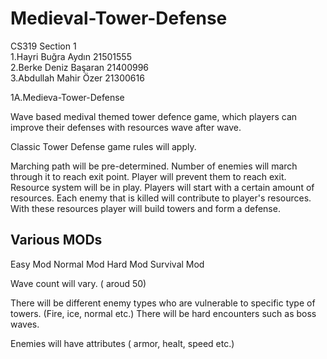 # Medieval-Tower-Defense 

CS319 Section 1<br />
1.Hayri Buğra Aydın 21501555 <br />
2.Berke Deniz Başaran 21400996 <br />
3.Abdullah Mahir Özer 21300616<br />

1A.Medieva-Tower-Defense

Wave based medival themed tower defence game, which players can improve their defenses with resources wave after wave.

Classic Tower Defense game rules will apply.  

Marching path will be pre-determined. Number of enemies will march through it to reach exit point. Player will prevent them to reach exit.
Resource system will be in play. Players will start with a certain amount of resources. Each enemy that is killed will contribute to player's resources.
With these resources player will build towers and form a defense.

Various MODs
----------------
Easy Mod
Normal Mod
Hard Mod
Survival Mod


Wave count will vary. ( aroud 50)

There will be different enemy types who are vulnerable to specific type of towers. (Fire, ice, normal etc.) There will be hard encounters such as boss waves.

Enemies will have attributes ( armor, healt, speed etc.)


